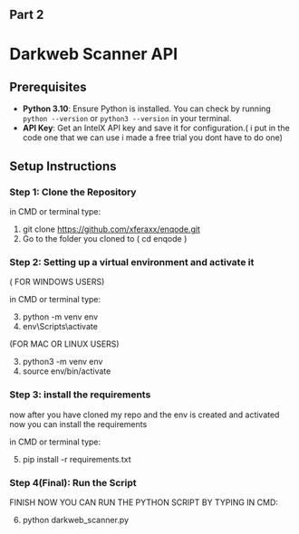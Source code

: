 ## Part 2

# Darkweb Scanner API

## Prerequisites
- **Python 3.10**: Ensure Python is installed. You can check by running `python --version` or `python3 --version` in your terminal.
- **API Key**: Get an IntelX API key and save it for configuration.( i put in the code one that we can use i made a free trial you dont have to do one)

## Setup Instructions

### Step 1: Clone the Repository

in CMD or terminal type:
1) git clone https://github.com/xferaxx/enqode.git
2) Go to the folder you cloned to ( cd enqode )

### Step 2: Setting up a virtual environment and activate it

( FOR WINDOWS USERS)

in CMD or terminal type:

3) python -m venv env
4) env\Scripts\activate

   
(FOR MAC OR LINUX USERS)

3) python3 -m venv env
5) source env/bin/activate

   
### Step 3: install the requirements 
now after you have cloned my repo and the env is created and activated now you can install the requirements

in CMD or terminal type:

5) pip install -r requirements.txt


### Step 4(Final): Run the Script

FINISH NOW YOU CAN RUN THE PYTHON SCRIPT BY TYPING IN CMD:

6) python darkweb_scanner.py
